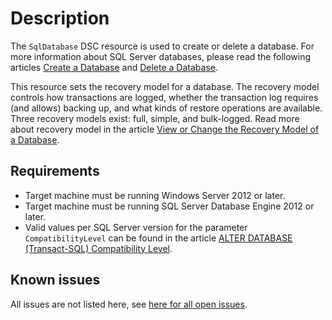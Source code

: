 # Description

The `SqlDatabase` DSC resource is used to create or delete a database.
For more information about SQL Server databases, please read the following
articles [Create a Database](https://docs.microsoft.com/en-us/sql/relational-databases/databases/create-a-database)
and [Delete a Database](https://docs.microsoft.com/en-us/sql/relational-databases/databases/delete-a-database).

This resource sets the recovery model for a database. The recovery model controls
how transactions are logged, whether the transaction log requires (and allows)
backing up, and what kinds of restore operations are available. Three recovery
models exist: full, simple, and bulk-logged. Read more about recovery model in
the article [View or Change the Recovery Model of a Database](https://msdn.microsoft.com/en-us/library/ms189272.aspx).

## Requirements

* Target machine must be running Windows Server 2012 or later.
* Target machine must be running SQL Server Database Engine 2012 or later.
* Valid values per SQL Server version for the parameter `CompatibilityLevel`
  can be found in the article [ALTER DATABASE (Transact-SQL) Compatibility Level](https://docs.microsoft.com/en-us/sql/t-sql/statements/alter-database-transact-sql-compatibility-level).

## Known issues

All issues are not listed here, see [here for all open issues](https://github.com/dsccommunity/SqlServerDsc/issues?q=is%3Aissue+is%3Aopen+in%3Atitle+SqlDatabase).
